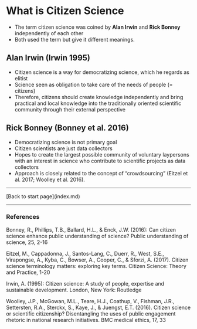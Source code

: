 # What is Citizen Science

* The term citizen science was coined by **Alan Irwin** and **Rick Bonney** independently of each other 
* Both used the term but give it different meanings. 

## Alan Irwin (Irwin 1995)
* Citizen science is a way for democratizing science, which he regards as elitist
* Science seen as obligation to take care of the needs of people (= citizens)
* Therefore, citizens should create knowledge independently and bring practical and local knowledge into the traditionally oriented scientific community through their external perspective

## Rick Bonney (Bonney et al. 2016)
* Democratizing science is not primary goal 
* Citizen scientists are just data collectors 
* Hopes to create the largest possible community of voluntary laypersons with an interest in science who contribute to scientific projects as data collectors
* Approach is closely related to the concept of “crowdsourcing” (Eitzel et al. 2017; Woolley et al. 2016).

<hr />
[Back to start page](index.md)
<hr />

### References

Bonney, R., Phillips, T.B., Ballard, H.L., & Enck, J.W. (2016): Can citizen science enhance public understanding of science? Public understanding of science, 25, 2-16

Eitzel, M., Cappadonna, J., Santos-Lang, C., Duerr, R., West, S.E., Virapongse, A., Kyba, C., Bowser, A., Cooper, C., & Sforzi, A. (2017). Citizen science terminology matters: exploring key terms. Citizen Science: Theory and Practice, 1-20

Irwin, A. (1995): Citizen science: A study of people, expertise and sustainable development. London, New York: Routledge

Woolley, J.P., McGowan, M.L., Teare, H.J., Coathup, V., Fishman, J.R., Settersten, R.A., Sterckx, S., Kaye, J., & Juengst, E.T. (2016). Citizen science or scientific citizenship? Disentangling the uses of public engagement rhetoric in national research initiatives. BMC medical ethics, 17, 33


